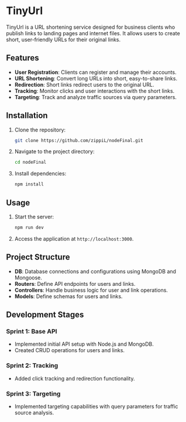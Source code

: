# TinyUrl

TinyUrl is a URL shortening service designed for business clients who publish links to landing pages and internet files. It allows users to create short, user-friendly URLs for their original links.

## Features

- **User Registration**: Clients can register and manage their accounts.
- **URL Shortening**: Convert long URLs into short, easy-to-share links.
- **Redirection**: Short links redirect users to the original URL.
- **Tracking**: Monitor clicks and user interactions with the short links.
- **Targeting**: Track and analyze traffic sources via query parameters.

## Installation

1. Clone the repository:
    ```sh
    git clone https://github.com/zippiL/nodeFinal.git
    ```
2. Navigate to the project directory:
    ```sh
    cd nodeFinal
    ```
3. Install dependencies:
    ```sh
    npm install
    ```

## Usage

1. Start the server:
    ```sh
    npm run dev
    ```
2. Access the application at `http://localhost:3000`.

## Project Structure

- **DB**: Database connections and configurations using MongoDB and Mongoose.
- **Routers**: Define API endpoints for users and links.
- **Controllers**: Handle business logic for user and link operations.
- **Models**: Define schemas for users and links.

## Development Stages

### Sprint 1: Base API
- Implemented initial API setup with Node.js and MongoDB.
- Created CRUD operations for users and links.

### Sprint 2: Tracking
- Added click tracking and redirection functionality.

### Sprint 3: Targeting
- Implemented targeting capabilities with query parameters for traffic source analysis.

